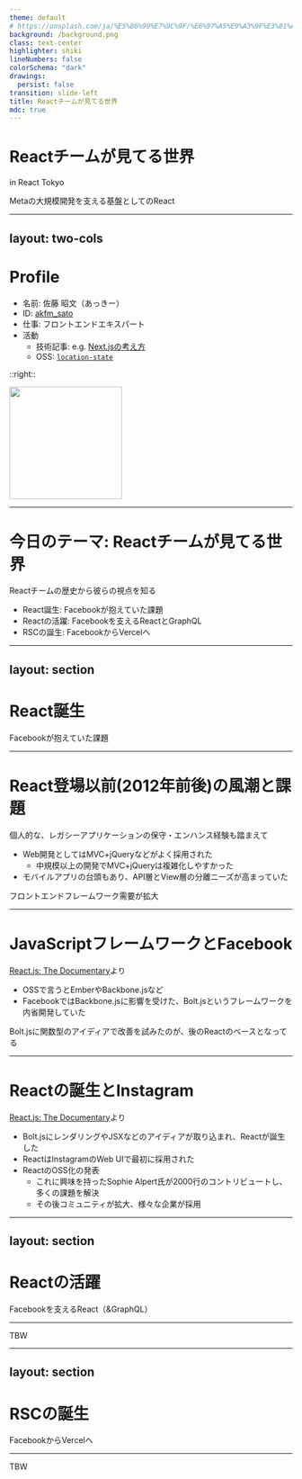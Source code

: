 ```yaml
---
theme: default
# https://unsplash.com/ja/%E5%86%99%E7%9C%9F/%E6%97%A5%E9%A3%9F%E3%81%AE%E3%83%87%E3%82%B8%E3%82%BF%E3%83%AB%E5%A3%81%E7%B4%99-_ok8uVzL2gI
background: /background.png
class: text-center
highlighter: shiki
lineNumbers: false
colorSchema: "dark"
drawings:
  persist: false
transition: slide-left
title: Reactチームが見てる世界
mdc: true
---
```


# Reactチームが見てる世界

in React Tokyo

Metaの大規模開発を支える基盤としてのReact

---
layout: two-cols
---

# Profile

- 名前: 佐藤 昭文（あっきー）
- ID: [akfm_sato](https://x.com/akfm_sato)
- 仕事: フロントエンドエキスパート
- 活動
  - 技術記事: e.g. [Next.jsの考え方](https://zenn.dev/akfm/books/nextjs-basic-principle)
  - OSS: [`location-state`](https://github.com/recruit-tech/location-state)

::right::

<div class="pt-10 flex justify-center">
  <img src="https://avatars.githubusercontent.com/u/25711332?v=4" width="200" height="200">
</div>

---

# 今日のテーマ: Reactチームが見てる世界

Reactチームの歴史から彼らの視点を知る

- React誕生: Facebookが抱えていた課題
- Reactの活躍: Facebookを支えるReactとGraphQL
- RSCの誕生: FacebookからVercelへ

---
layout: section
---

# React誕生

Facebookが抱えていた課題

---

# React登場以前(2012年前後)の風潮と課題

個人的な、レガシーアプリケーションの保守・エンハンス経験も踏まえて

- Web開発としてはMVC+jQueryなどがよく採用された
  - 中規模以上の開発でMVC+jQueryは複雑化しやすかった
- モバイルアプリの台頭もあり、API層とView層の分離ニーズが高まっていた

<span v-mark.underline.red class="font-bold">フロントエンドフレームワーク需要が拡大</span>

---

# JavaScriptフレームワークとFacebook

[React.js: The Documentary](https://www.youtube.com/watch?v=8pDqJVdNa44)より

- OSSで言うとEmberやBackbone.jsなど
- FacebookではBackbone.jsに影響を受けた、Bolt.jsというフレームワークを内省開発していた

Bolt.jsに関数型のアイディアで改善を試みたのが、<span v-mark.underline.red class="font-bold">後のReactのベース</span>となってる

<!--
参考https://dionarodrigues.dev/blog/reactjs-behind-the-scenes
-->

---

# Reactの誕生とInstagram

[React.js: The Documentary](https://www.youtube.com/watch?v=8pDqJVdNa44)より

- Bolt.jsにレンダリングやJSXなどのアイディアが取り込まれ、Reactが誕生した
- ReactはInstagramのWeb UIで最初に採用された
- ReactのOSS化の発表
  - これに興味を持ったSophie Alpert氏が2000行のコントリビュートし、多くの課題を解決
  - その後コミュニティが拡大、様々な企業が採用

---
layout: section
---

# Reactの活躍

Facebookを支えるReact（&GraphQL）

---

TBW

---
layout: section
---

# RSCの誕生

FacebookからVercelへ

---

TBW
